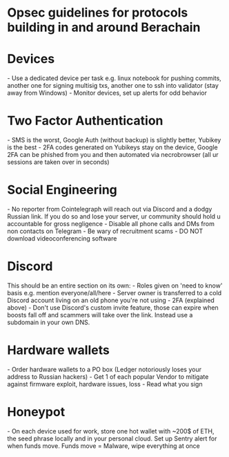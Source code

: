 # Opsec guidelines for protocols building in and around Berachain

<h1>Devices</h1>
- Use a dedicated device per task e.g. linux notebook for pushing commits, another one for signing multisig txs, another one to ssh into validator (stay away from Windows)
- Monitor devices, set up alerts for odd behavior

<h1>Two Factor Authentication</h1>
- SMS is the worst, Google Auth (without backup) is slightly better, Yubikey is the best
- 2FA codes generated on Yubikeys stay on the device, Google 2FA can be phished from you and then automated via necrobrowser (all ur sessions are taken over in seconds)

<h1>Social Engineering</h1>
- No reporter from Cointelegraph will reach out via Discord and a dodgy Russian link. If you do so and lose your server, ur community should hold u accountable for gross negligence
- Disable all phone calls and DMs from non contacts on Telegram
- Be wary of recruitment scams
- DO NOT download videoconferencing software

<h1>Discord</h1>
  This should be an entire section on its own:
    - Roles given on 'need to know' basis e.g. mention everyone/all/here
    - Server owner is transferred to a cold Discord account living on an old phone you're not using
    - 2FA (explained above)
    - Don't use Discord's custom invite feature, those can expire when boosts fall off and scammers will take over the link. Instead use a subdomain in your own DNS.

<h1>Hardware wallets</h1>
    - Order hardware wallets to a PO box (Ledger notoriously loses your address to Russian hackers)
    - Get 1 of each popular Vendor to mitigate against firmware exploit, hardware issues, loss
    - Read what you sign

<h1>Honeypot</h1>
    - On each device used for work, store one hot wallet with ~200$ of ETH, the seed phrase locally and in your personal cloud. Set up Sentry alert for when funds move. Funds move = Malware, wipe everything at once





